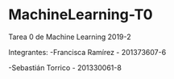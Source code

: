 # MachineLearning-T0
Tarea 0 de Machine Learning 2019-2

Integrantes:
  -Francisca Ramírez - 201373607-6
  
  -Sebastián Torrico - 201330061-8
